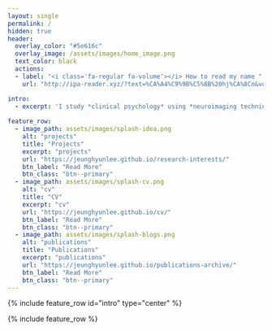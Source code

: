 ```yaml
--- 
layout: single
permalink: /
hidden: true
header:
  overlay_color: "#5e616c"
  overlay_image: /assets/images/home_image.png
  text_color: black
  actions:
  - label: "<i class='fa-regular fa-volume'></i> How to read my name "
    url: "http://ipa-reader.xyz/?text=%CA%A4%C9%9B%C5%8B%20hj%CA%8Cn&voice=Nicole"

intro:
  - excerpt: 'I study *clinical psychology* using *neuroimaging techniques* and *computational modeling*.'
  
feature_row:
  - image_path: assets/images/splash-idea.png
    alt: "projects"
    title: "Projects"
    excerpt: "projects"
    url: "https://jeunghyunlee.github.io/research-interests/"
    btn_label: "Read More"
    btn_class: "btn--primary"
  - image_path: assets/images/splash-cv.png
    alt: "cv"
    title: "CV"
    excerpt: "cv"
    url: "https://jeunghyunlee.github.io/cv/"
    btn_label: "Read More"
    btn_class: "btn--primary"
  - image_path: assets/images/splash-blogs.png
    alt: "publications"
    title: "Publications"
    excerpt: "publications"
    url: "https://jeunghyunlee.github.io/publications-archive/"
    btn_label: "Read More"
    btn_class: "btn--primary"
---
```


{% include feature_row id="intro" type="center" %}

{% include feature_row %}


